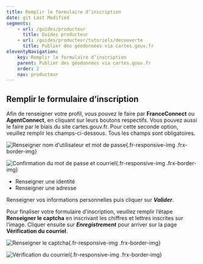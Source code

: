 ```yaml
---
title: Remplir le formulaire d’inscription
date: git Last Modified
segments:
    - url: /guides/producteur
      title: Guides producteur
    - url: /guides/producteur/tutoriels/decouverte
      title: Publier des géodonnées via cartes.gouv.fr
eleventyNavigation:
    key: Remplir le formulaire d’inscription
    parent: Publier des géodonnées via cartes.gouv.fr
    order: 2
    nav: producteur
---
```


## Remplir le formulaire d’inscription

Afin de renseigner votre profil, vous pouvez le faire par **FranceConnect** ou **AgentConnect**, en cliquant sur leurs boutons respectifs. Vous pouvez aussi le faire par le biais du site cartes.gouv.fr. Pour cette seconde option, veuillez remplir les champs-ci-dessous. Tous les champs sont obligatoires.

<div class="fr-container">
  <div class="fr-grid-row fr-grid-row--gutters fr-grid-row--center">

![Renseigner nom d’utilisateur et mot de passe](/img/tutoriels/decouverte/2_profil.png){.fr-responsive-img .frx-border-img}

  </div>
  <div class="fr-grid-row fr-grid-row--gutters fr-grid-row--center">

![Confirmation du mot de passe et courriel](/img/tutoriels/decouverte/2_profil2.png){.fr-responsive-img .frx-border-img}

  </div>
</div>

- Renseigner une identité
- Renseigner une adresse

Renseigner vos informations personnelles puis cliquer sur **_Valider_**.

Pour finaliser votre formulaire d’inscription, veuillez remplir l’étape **Renseigner le captcha** en inscrivant les chiffres et lettres inscrites sur l’image. Cliquer ensuite sur **_Enregistrement_** pour arriver sur la page **Vérification du courriel**.

<div class="fr-container">
  <div class="fr-grid-row fr-grid-row--gutters fr-grid-row--center">

![Renseigner le captcha](/img/tutoriels/decouverte/2_captcha.png){.fr-responsive-img .frx-border-img}

  </div>
  <div class="fr-grid-row fr-grid-row--gutters fr-grid-row--center">

![Vérification du courriel](/img/tutoriels/decouverte/2_verification.png){.fr-responsive-img .frx-border-img}

  </div>
</div>
